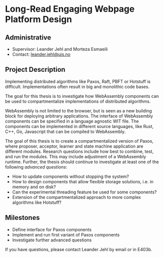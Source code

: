 # Long-Read Engaging Webpage Platform Design

## Administrative

- Supervisor: Leander Jehl and Morteza Esmaeili
- Contact: <leander.jehl@uis.no>


## Project Description

Implementing distributed algorithms like Paxos, Raft, PBFT or Hotstuff is difficult.
Implementations often result in big and monolithic code bases.

The goal for this thesis is to investigate how WebAssembly components can be used to compartmentalize implementations of distributed algorithms.

WebAssembly is not limited to the browser, but is seen as a new building block for deploying arbitrary applications.
The interface of WebAssembly components can be specified in a language agnostic WIT file.
The components can be implemented in different source languages, like Rust, C++, Go, Javascript that can be compiled to WebAssembly.

The goal of this thesis is to create a compartmentalized version of Paxos, where proposer, acceptor, learner and state machine application are different modules.
Research questions include how best to combine, test, and run the modules. 
This may include adjustment of a WebAssembly runtime.
Further, the thesis should continue to investigate at least one of the following *advanced questions*:
- How to update components without stopping the system?
- How to design components that allow flexible storage solutions, i.e. in memory and on disk?
- Can the experimental threading feature be used for some components?
- Extension of the compartmentalized approach to more complex algorithms like Hotstuff?

## Milestones

- Define interface for Paxos components
- Implement and run first variant of Paxos components
- Investigate further advanced questions

If you have questions, please contact Leander Jehl by email or in E403b.